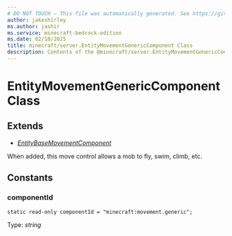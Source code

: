 ```yaml
---
# DO NOT TOUCH — This file was automatically generated. See https://github.com/mojang/minecraftapidocsgenerator to modify descriptions, examples, etc.
author: jakeshirley
ms.author: jashir
ms.service: minecraft-bedrock-edition
ms.date: 02/10/2025
title: minecraft/server.EntityMovementGenericComponent Class
description: Contents of the @minecraft/server.EntityMovementGenericComponent class.
---
```

# EntityMovementGenericComponent Class

## Extends
- [*EntityBaseMovementComponent*](EntityBaseMovementComponent.md)

When added, this move control allows a mob to fly, swim, climb, etc.

## Constants

### **componentId**
`static read-only componentId = "minecraft:movement.generic";`

Type: *string*
